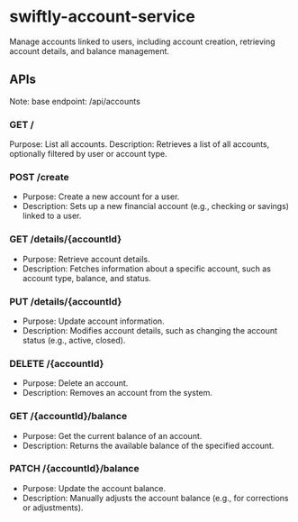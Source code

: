 # swiftly-account-service
Manage accounts linked to users, including account creation, retrieving account details, and balance management.

## APIs
Note: base endpoint: /api/accounts

### GET /
Purpose: List all accounts.
Description: Retrieves a list of all accounts, optionally filtered by user or account type.

### POST /create
* Purpose: Create a new account for a user.
* Description: Sets up a new financial account (e.g., checking or savings) linked to a user.

### GET /details/{accountId}
* Purpose: Retrieve account details.
* Description: Fetches information about a specific account, such as account type, balance, and status.

### PUT /details/{accountId}
* Purpose: Update account information.
* Description: Modifies account details, such as changing the account status (e.g., active, closed).

### DELETE /{accountId}
* Purpose: Delete an account.
* Description: Removes an account from the system.

### GET /{accountId}/balance
* Purpose: Get the current balance of an account.
* Description: Returns the available balance of the specified account.

### PATCH /{accountId}/balance
* Purpose: Update the account balance.
* Description: Manually adjusts the account balance (e.g., for corrections or adjustments).

